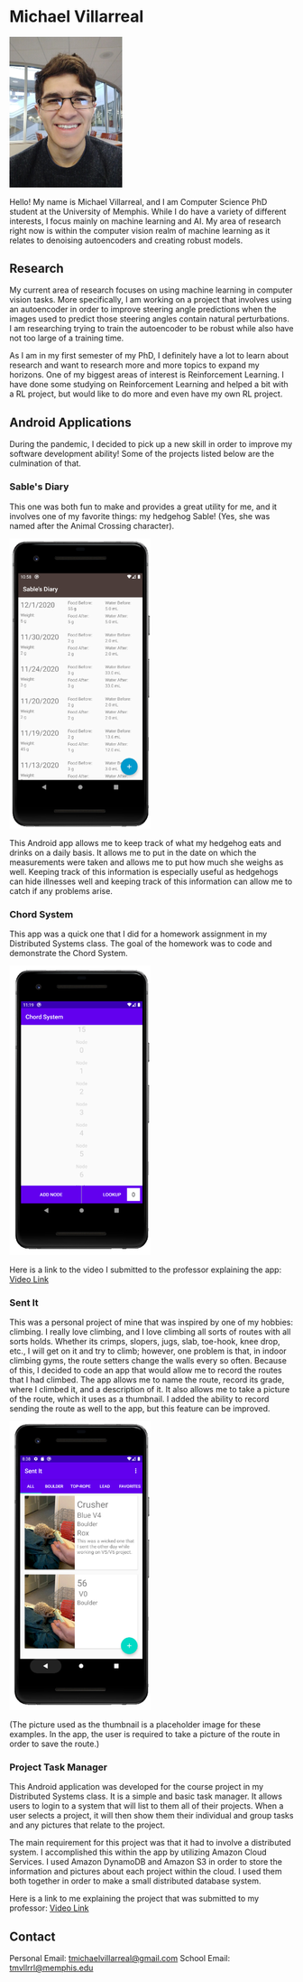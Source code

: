 # Michael Villarreal

<img src="profile_pic.jpeg" alt="drawing" width="200"/>

Hello! My name is Michael Villarreal, and I am Computer Science PhD student at the University of Memphis. While I do have a variety of different interests, I focus mainly on machine learning and AI. My area of research right now is within the computer vision realm of machine learning as it relates to denoising autoencoders and creating robust models.

## Research

My current area of research focuses on using machine learning in computer vision tasks. More specifically, I am working on a project that involves using an autoencoder in order to improve steering angle predictions when the images used to predict those steering angles contain natural perturbations. I am researching trying to train the autoencoder to be robust while also have not too large of a training time.

As I am in my first semester of my PhD, I definitely have a lot to learn about research and want to research more and more topics to expand my horizons. One of my biggest areas of interest is Reinforcement Learning. I have done some studying on Reinforcement Learning and helped a bit with a RL project, but would like to do more and even have my own RL project.

## Android Applications

During the pandemic, I decided to pick up a new skill in order to improve my software development ability! Some of the projects listed below are the culmination of that.

### Sable's Diary

This one was both fun to make and provides a great utility for me, and it involves one of my favorite things: my hedgehog Sable! (Yes, she was named after the Animal Crossing character).

<img src="sables_diary_example.png" alt="drawing" width="250"/>

This Android app allows me to keep track of what my hedgehog eats and drinks on a daily basis. It allows me to put in the date on which the measurements were taken and allows me to put how much she weighs as well. Keeping track of this information is especially useful as hedgehogs can hide illnesses well and keeping track of this information can allow me to catch if any problems arise.

### Chord System

This app was a quick one that I did for a homework assignment in my Distributed Systems class. The goal of the homework was to code and demonstrate the Chord System.

<img src="chord_system_example.png" alt="drawing" width="250"/>

Here is a link to the video I submitted to the professor explaining the app: [Video Link](https://youtu.be/XXWSQPFRaxk)

### Sent It

This was a personal project of mine that was inspired by one of my hobbies: climbing. I really love climbing, and I love climbing all sorts of routes with all sorts holds. Whether its crimps, slopers, jugs, slab, toe-hook, knee drop, etc., I will get on it and try to climb; however, one problem is that, in indoor climbing gyms, the route setters change the walls every so often. Because of this, I decided to code an app that would allow me to record the routes that I had climbed. The app allows me to name the route, record its grade, where I climbed it, and a description of it. It also allows me to take a picture of the route, which it uses as a thumbnail. I added the ability to record sending the route as well to the app, but this feature can be improved.

<img src="sent_it_example.png" alt="drawing" width="250"/>

(The picture used as the thumbnail is a placeholder image for these examples. In the app, the user is required to take a picture of the route in order to save the route.)

### Project Task Manager

This Android application was developed for the course project in my Distributed Systems class. It is a simple and basic task manager. It allows users to login to a system that will list to them all of their projects. When a user selects a project, it will then show them their individual and group tasks and any pictures that relate to the project.

The main requirement for this project was that it had to involve a distributed system. I accomplished this within the app by utilizing Amazon Cloud Services. I used Amazon DynamoDB and Amazon S3 in order to store the information and pictures about each project within the cloud. I used them both together in order to make a small distributed database system.

Here is a link to me explaining the project that was submitted to my professor: [Video Link](https://youtu.be/xkxTWye2HJ0)

## Contact

Personal Email: tmichaelvillarreal@gmail.com
School Email: tmvllrrl@memphis.edu


